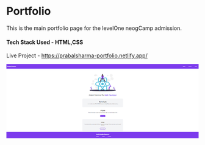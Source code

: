 #  Portfolio

This is the main portfolio page for the levelOne neogCamp admission.
#### Tech Stack Used - HTML,CSS

Live Project - https://prabalsharma-portfolio.netlify.app/

[![homePage](https://raw.githubusercontent.com/prabalsh19/markFour/main/homePage.PNG?raw=true "homePage")](https://raw.githubusercontent.com/prabalsh19/markFour/main/homePage.PNG?raw=true "homePage")

